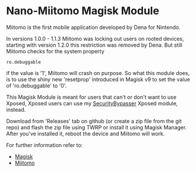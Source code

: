 Nano-Miitomo Magisk Module
===========================

Miitomo is the first mobile application developed by Dena for Nintendo.

In versions 1.0.0 - 1.1.3 Miitomo was locking out users on rooted devices,
starting with version 1.2.0 this restriction was removed by Dena. But still
Miitomo checks for the system property

	ro.debuggable

if the value is '1', Miitomo will crash on purpose. So what this module does,
is to use the shiny new 'resetprop' introduced in Magisk v9 to set the value
of 'ro.debuggable' to '0'.

This Magisk Module is meant for users that can't or don't want to use Xposed,
Xposed users can use my [SecurityBypasser](https://github.com/Nanolx/MiitomoSecurityBypasser) Xposed module, instead.

Download from 'Releases' tab on github (or create a zip file from the git repo)
and flash the zip file using TWRP or install it using Magisk Manager. After
you've installed it, reboot the device and Miitomo will work.

For further information refer to:
* [Magisk](http://forum.xda-developers.com/apps/magisk/official-magisk-v7-universal-systemless-t3473445)
* [Miitomo](https://miitomo.com/)
